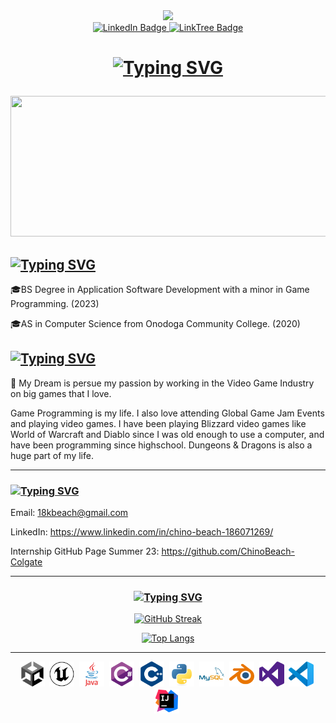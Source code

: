 <div id="header" align="center">
  <img src="https://media.giphy.com/media/6q7HkO26vm7NhI4hKQ/giphy.gif" width="300"/>
</div>

<div id="badges" align="center">
  <a href="https://www.linkedin.com/in/chino-beach-186071269/">
    <img src="https://img.shields.io/badge/LinkedIn-blue?style=for-the-badge&logo=linkedin&logoColor=white" alt="LinkedIn Badge"/>
  </a>
  <a href="https://linktr.ee/chinobeach">
    <img src="https://img.shields.io/badge/LinkTree-green?logo=Linktree&logoColor=white&style=for-the-badge" alt="LinkTree Badge"/>
  </a>
</div>

<h1>
  <div align="center">
    
[![Typing SVG](https://readme-typing-svg.demolab.com?font=Fira+Code&pause=1000&center=true&vCenter=true&width=435&lines=I'm+Chino+Beach;Welcome+To+My+Page)](https://git.io/typing-svg)
 
 </div>
</h1>

<div align="center">
  <img src="https://media.giphy.com/media/QpVUMRUJGokfqXyfa1/giphy.gif" width="1000" height="225"/>
</div>

## [![Typing SVG](https://readme-typing-svg.demolab.com?font=Fira+Code&pause=1000&width=435&lines=%F0%9F%93%96+Educatuion%3A)](https://git.io/typing-svg)

🎓BS Degree in Application Software Development with a minor in Game Programming. (2023)

🎓AS in Computer Science from Onodoga Community College. (2020)

## [![Typing SVG](https://readme-typing-svg.demolab.com?font=Fira+Code&pause=1000&width=435&lines=%F0%9F%92%BB+About+Me%3A)](https://git.io/typing-svg)

🌌 My Dream is persue my passion by working in the Video Game Industry on big games that I love. 

Game Programming is my life. I also love attending Global Game Jam Events and playing video games. I have been playing Blizzard video games like World of Warcraft and Diablo since I was old enough to use a computer, and have been programming since highschool. Dungeons & Dragons is also a huge part of my life.

----

### [![Typing SVG](https://readme-typing-svg.demolab.com?font=Fira+Code&pause=1000&width=435&lines=%E2%9C%89%EF%B8%8FHow+to+Contact+Me%3A)](https://git.io/typing-svg)

Email: 18kbeach@gmail.com 

LinkedIn: https://www.linkedin.com/in/chino-beach-186071269/ 

Internship GitHub Page Summer 23: https://github.com/ChinoBeach-Colgate

----

<div id="header" align="center">

### [![Typing SVG](https://readme-typing-svg.demolab.com?font=Fira+Code&pause=1000&color=F7A722&center=true&vCenter=true&width=435&lines=%F0%9F%94%A5+My+Stats+%3A)](https://git.io/typing-svg)
[![GitHub Streak](http://github-readme-streak-stats.herokuapp.com?user=ChinoBeach&theme=vue)](https://git.io/streak-stats)

[![Top Langs](https://github-readme-stats.vercel.app/api/top-langs/?username=ChinoBeach&layout=compact&)](https://github.com/anuraghazra/github-readme-stats)


----

<div id="header" align="center">

<div>
  <img src="https://github.com/devicons/devicon/blob/master/icons/unity/unity-original.svg" title="Unity" alt="unity" width="40" height="40"/>&nbsp;
  <img src="https://github.com/devicons/devicon/blob/master/icons/unrealengine/unrealengine-original.svg" title="Unreal Engine" alt="UE" width="40" height="40"/>&nbsp;
  <img src="https://github.com/devicons/devicon/blob/master/icons/java/java-original-wordmark.svg" title="Java" alt="Java" width="40" height="40"/>&nbsp;
  <img src="https://github.com/devicons/devicon/blob/master/icons/csharp/csharp-original.svg" title="C#" alt="Csharp" width="40" height="40"/>&nbsp;
  <img src="https://github.com/devicons/devicon/blob/master/icons/cplusplus/cplusplus-plain.svg" title="C++" alt="Cplusplus" width="40" height="40"/>&nbsp;
  <img src="https://github.com/devicons/devicon/blob/master/icons/python/python-original.svg" title="Python" alt="python" width="40" height="40"/>&nbsp;
  <img src="https://github.com/devicons/devicon/blob/master/icons/mysql/mysql-original-wordmark.svg" title="MySQL" alt="mysql" width="40" height="40"/>&nbsp;
  <img src="https://github.com/devicons/devicon/blob/master/icons/blender/blender-original.svg" title="Blender" alt="blender" width="40" height="40"/>&nbsp;
  <img src="https://github.com/devicons/devicon/blob/master/icons/visualstudio/visualstudio-plain.svg" title="VisualStudio" alt="VS" width="40" height="40"/>&nbsp;
  <img src="https://github.com/devicons/devicon/blob/master/icons/vscode/vscode-original.svg" title="VisualStudioCode" alt="VSCode" width="40" height="40"/>&nbsp;
  <img src="https://github.com/devicons/devicon/blob/master/icons/intellij/intellij-original.svg" title="IntelliJ" alt="intJ" width="40" height="40"/>&nbsp;
  
</div>


